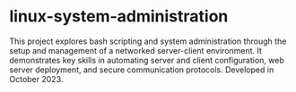 # linux-system-administration
This project explores bash scripting and system administration through the setup and management of a networked server-client environment. It demonstrates key skills in automating server and client configuration, web server deployment, and secure communication protocols. Developed in October 2023.
